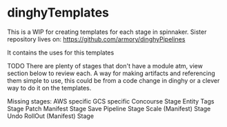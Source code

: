 # dinghyTemplates

This is a WIP for creating templates for each stage in spinnaker.
Sister repository lives on:
https://github.com/armory/dinghyPipelines

It contains the uses for this templates 

TODO
There are plenty of stages that don't have a module atm, view section below to review each.
A way for making artifacts and referencing them simple to use, this could be from a code change in dinghy or a clever way to do it on the templates.

Missing stages:
AWS specific 
GCS specific
Concourse Stage
Entity Tags Stage
Patch Manifest Stage
Save Pipeline Stage
Scale (Manifest) Stage
Undo RollOut (Manifest) Stage


